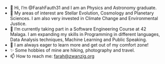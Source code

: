 - 👋 Hi, I’m @FarahFauth31 and I am an Physics and Astronomy graduate.
- 👀 My areas of interest are Stellar Evolution, Cosmology and Planetary Sciences. I am also very invested in Climate Change and Environmental Justice.
- 🌱 I’m currently taking part in a Software Engineering Course at 42 Malaga. I am expanding my skills in Programming in different languages, Data Analysis techniques, Machine Learning and Public Speaking.
- 💞️ I am always eager to learn more and get out of my comfort zone!
- ✨ Some hobbies of mine are hiking, photography and travel.
- 📫 How to reach me: farah@zwanzig.org

<!---
FarahFauth31/FarahFauth31 is a ✨ special ✨ repository because its `README.md` (this file) appears on your GitHub profile.
You can click the Preview link to take a look at your changes.
--->
